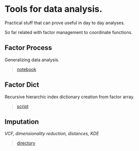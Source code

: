 # Tools for data analysis. 

Practical stuff that can prove useful in day to day analyses. 

So far related with factor management to coordinate functions. 


## Factor Process

Generalizing data analysis. 

>  [notebook](https://nbviewer.jupyter.org/github/SantosJGND/Tools_II/blob/master/Factor_process/Factor_walk.ipynb)

## Factor Dict

Recursive hierarchic index dictionary creation from factor array. 

> [script](Factor_dict/factor_dict.py) 

## Imputation

_VCF, dimensionality reduction, distances, KDE_

> [directory](https://github.com/SantosJGND/Tools_II/tree/master/Imputation)